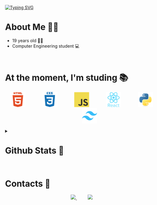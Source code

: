 [![Typing SVG](https://readme-typing-svg.demolab.com?font=Fira+Code&weight=500&pause=1000&width=435&lines=Welcome+to+my+Profile;Computer+Engineering+student)](https://git.io/typing-svg)

# About Me 🐱‍👤

- 19 years old 🐱‍🐉
- Computer Engineering student 💻

<br />
<h1>At the moment, I'm studing 📚</h1>

<p align="center">
	<img height="50" src="https://raw.githubusercontent.com/devicons/devicon/master/icons/html5/html5-plain-wordmark.svg">
	&nbsp;&nbsp;&nbsp;&nbsp;&nbsp;&nbsp;&nbsp;&nbsp;&nbsp;&nbsp;&nbsp;&nbsp;
	<img height="50" src="https://raw.githubusercontent.com/devicons/devicon/master/icons/css3/css3-plain-wordmark.svg">
	&nbsp;&nbsp;&nbsp;&nbsp;&nbsp;&nbsp;&nbsp;&nbsp;&nbsp;&nbsp;&nbsp;&nbsp;
	<img height="50" src="https://raw.githubusercontent.com/devicons/devicon/master/icons/javascript/javascript-original.svg">
	&nbsp;&nbsp;&nbsp;&nbsp;&nbsp;&nbsp;&nbsp;&nbsp;&nbsp;&nbsp;&nbsp;&nbsp;
	<img height="50" src="https://raw.githubusercontent.com/devicons/devicon/master/icons/react/react-original-wordmark.svg">
	&nbsp;&nbsp;&nbsp;&nbsp;&nbsp;&nbsp;&nbsp;&nbsp;&nbsp;&nbsp;&nbsp;&nbsp;
	<img height="50" src="https://raw.githubusercontent.com/devicons/devicon/master/icons/python/python-original.svg">
	&nbsp;&nbsp;&nbsp;&nbsp;&nbsp;&nbsp;&nbsp;&nbsp;&nbsp;&nbsp;&nbsp;&nbsp;
	<img height="50" src="https://raw.githubusercontent.com/devicons/devicon/master/icons/tailwindcss/tailwindcss-plain.svg">
	
</p>


<details>
	<summary>
		<h1>Github Stats 🔬</h1>
	</summary>
	
<br/>

<div align="center">
  	<a href="https://github.com/Gabrielenke">
	  	<img height="180em" src="https://github-readme-stats.vercel.app/api?username=Gabrielenke&show_icons=true&theme=dracula&include_all_commits=true&count_private=true"/>
		<img height="180em" src="https://github-readme-stats.vercel.app/api/top-langs/?username=Gabrielenke&layout=compact&langs_count=7&theme=dracula"/>
	</a>
</div>

</details>

<br/>
		
<h1>Contacts 📱</h1>

<p align="center">
	<a href="mailto:gabrielenkee@icloud.com">
		<img src="https://img.shields.io/badge/gmail-D14836?&style=for-the-badge&logo=gmail&logoColor=white&link=mailto:gabrielenkee@icloud.com">
	</a>
    &nbsp;&nbsp;&nbsp;&nbsp;&nbsp;&nbsp;&nbsp;&nbsp;
	<a href="https://www.linkedin.com/in/gabrielenke/">
		<img src="https://img.shields.io/badge/linkedin-%230077B5.svg?&style=for-the-badge&logo=linkedin&logoColor=white&link=mailto:https://www.linkedin.com/in/gabrielenke/">
	</a>
</p>
